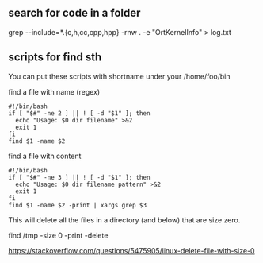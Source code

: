 ## search for code in a folder
grep --include=\*.{c,h,cc,cpp,hpp} -rnw . -e "OrtKernelInfo" > log.txt

## scripts for find sth 
You can put these scripts with shortname under your /home/foo/bin

find a file with name (regex)
```
#!/bin/bash
if [ "$#" -ne 2 ] || ! [ -d "$1" ]; then
  echo "Usage: $0 dir filename" >&2
  exit 1
fi
find $1 -name $2
```

find a file with content
```
#!/bin/bash
if [ "$#" -ne 3 ] || ! [ -d "$1" ]; then
  echo "Usage: $0 dir filename pattern" >&2
  exit 1
fi
find $1 -name $2 -print | xargs grep $3
```

This will delete all the files in a directory (and below) that are size zero.

find /tmp -size  0 -print -delete

https://stackoverflow.com/questions/5475905/linux-delete-file-with-size-0
